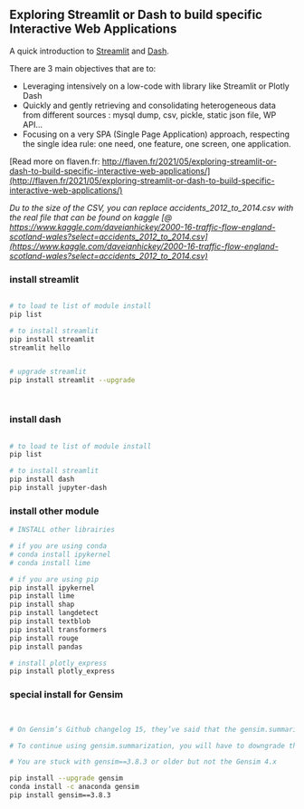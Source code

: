 ## Exploring Streamlit or Dash to build specific Interactive Web Applications




A quick introduction to [Streamlit](https://streamlit.io/) and [Dash](https://dash.plotly.com/). 

There are 3 main objectives that are to:
- Leveraging intensively on a low-code with library like Streamlit or Plotly Dash
- Quickly and gently retrieving and consolidating heterogeneous data from different sources : mysql dump, csv, pickle, static json file, WP API…
- Focusing on a very SPA (Single Page Application) approach, respecting the single idea rule: one need, one feature, one screen, one application.

[Read more on flaven.fr: http://flaven.fr/2021/05/exploring-streamlit-or-dash-to-build-specific-interactive-web-applications/](http://flaven.fr/2021/05/exploring-streamlit-or-dash-to-build-specific-interactive-web-applications/)


<i>Du to the size of the CSV, you can replace accidents_2012_to_2014.csv with the real file that can be found on kaggle [@ https://www.kaggle.com/daveianhickey/2000-16-traffic-flow-england-scotland-wales?select=accidents_2012_to_2014.csv](https://www.kaggle.com/daveianhickey/2000-16-traffic-flow-england-scotland-wales?select=accidents_2012_to_2014.csv)</i>



### install streamlit
```bash

# to load te list of module install
pip list

# to install streamlit
pip install streamlit
streamlit hello


# upgrade streamlit
pip install streamlit --upgrade




```

### install dash
```bash

# to load te list of module install
pip list

# to install streamlit
pip install dash
pip install jupyter-dash

```


### install other module
```bash
# INSTALL other librairies

# if you are using conda
# conda install ipykernel
# conda install lime

# if you are using pip
pip install ipykernel
pip install lime
pip install shap
pip install langdetect
pip install textblob
pip install transformers
pip install rouge
pip install pandas

# install plotly_express
pip install plotly_express

```
### special install for Gensim

```bash


# On Gensim’s Github changelog 15, they’ve said that the gensim.summarization module has been removed in versions Gensim 4.x because it was an unmaintained third-party module.

# To continue using gensim.summarization, you will have to downgrade the version of Gensim in requirements.txt. Try replacing it with gensim==3.8.3 or older.

# You are stuck with gensim==3.8.3 or older but not the Gensim 4.x

pip install --upgrade gensim
conda install -c anaconda gensim
pip install gensim==3.8.3

```